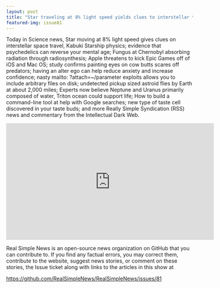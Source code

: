 ```yaml
---
layout: post
title: "Star traveling at 8% light speed yields clues to interstellar travel; 6th mass extinction is a myth"
featured-img: issue81
---
```


Today in Science news, Star moving at 8% light speed gives clues on interstellar space travel, Kabuki Starship physics; evidence that psychedelics can reverse your mental age; Fungus at Chernobyl absorbing radiation through radiosynthesis; Apple threatens to kick Epic Games off of iOS and Mac OS; study confirms painting eyes on cow butts scares off predators; having an alter ego can help reduce anxiety and increase confidence; nasty mailto: ?attach=~/parameter exploits allows you to include arbitrary files on disk; undetected pickup sized astroid flies by Earth at about 2,000 miles; Experts now believe Neptune and Uranus primarily composed of water, Triton ocean could support life; How to build a command-line tool at help with Google searches; new type of taste cell discovered in your taste buds; and more Really Simple Syndication (RSS) news and commentary from the Intellectual Dark Web.

<iframe width="560" height="315" src="https://www.youtube.com/embed/GMcWq-gFLBI
" frameborder="0" allow="accelerometer; autoplay; encrypted-media; gyroscope; picture-in-picture" allowfullscreen></iframe>

Real Simple News is an open-source news organization on GitHub that you can contribute to. If you find any factual errors, you may correct them, contribute to the website, suggest news stories, or comment on these stories, the Issue ticket along with links to the articles in this show at 

<https://github.com/RealSimpleNews/RealSimpleNews/issues/81>
